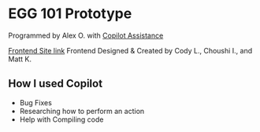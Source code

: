 # EGG 101 Prototype
Programmed by Alex O. with [Copilot Assistance](#how-i-used-copilot)

[Frontend Site link](https://www.figma.com/design/SFButfkHbmE714y0CCWZAK/Untitled?node-id=0-1&node-type=canvas&t=4cAiWz7AXbV6aY5v-0)
Frontend Designed & Created by Cody L., Choushi I., and Matt K. 

## How I used Copilot
- Bug Fixes
- Researching how to perform an action
- Help with Compiling code
